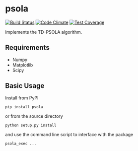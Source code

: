 psola
=====

<!--[![Inline docs](http://inch-ci.org/github/{ORG-or-USERNAME}/{REPO-NAME}.svg?branch=master)](http://inch-ci.org/github/{ORG-or-USERNAME}/{REPO-NAME})-->
[![Build Status](https://travis-ci.org/jcreinhold/psola.png?branch=master)](https://travis-ci.org/jcreinhold/psola)
[![Code Climate](https://codeclimate.com/github/jcreinhold/psola/badges/gpa.svg)](https://codeclimate.com/github/jcreinhold/psola)
[![Test Coverage](https://codeclimate.com/github/jcreinhold/psola/badges/coverage.svg)](https://codeclimate.com/github/jcreinhold/psola/coverage)

Implements the TD-PSOLA algorithm.


Requirements
------------
- Numpy
- Matplotlib
- Scipy


Basic Usage
-----------

Install from PyPI

    pip install psola

or from the source directory

    python setup.py install

and use the command line script to interface with the package

    psola_exec ...
